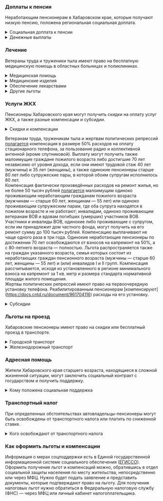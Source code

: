 ### Доплаты к пенсии
Неработающим пенсионерам в Хабаровском крае, которые получают низкую пенсию, положена региональная социальная доплата. 
<details>
<summary>Социальная доплата к пенсии</summary>
В Хабаровском крае региональный прожиточный минимум пенсионера превышает общефедеральный. Поэтому неработающим пенсионерам с низким размером пенсии производится региональная социальная доплата к пенсии до прожиточного минимума пенсионера — до 13 205 рублей. 
Для назначения доплаты в настоящее время необходимо обращаться в отдел социальной защиты населения по месту своего жительства. А с 2022 года доплата будет назначаться автоматически.
</details>
<details>

<summary>Денежные выплаты</summary>

Всем гражданам пожилого возраста полагается ежемесячная денежная выплата в сумме 748,8 рублей. Её назначают мужчинам старше 60 лет и женщинам, которые достигли возраста 55 лет, если они не относятся к льготным категориям. ЕДВ ветеранов труда составляет 977,6 рублей, а труженики тыла и жертвы политических репрессий получают по 1060,8 рублей. По желанию льготника полагающаяся ему выплата может быть заменена на проезд на общественном транспорте.
</details>

### Лечение
Ветераны труда и труженики тыла имеют право на бесплатную медицинскую помощь в областных больницах и поликлиниках. 
<details>

<summary>Медицинская помощь </summary>
Ветераны труда и труженики тыла, а также граждане пожилого возраста [сохраняют право](https://docs.cntd.ru/document/995111997) на обслуживание в поликлиниках и других медицинских учреждениях, к которым они были прикреплены в период работы до выхода на пенсию. Оказание медицинской помощи вне очереди полагается реабилитированным и пострадавшим от репрессий пенсионерам.
</details>
<details>

<summary>Медицинские изделия</summary>
Всем гражданам пожилого возраста, а также ветеранам труда, труженикам тыла и пострадавшим от политических репрессий пенсионерам [полагается](https://docs.cntd.ru/document/995111997) бесплатное изготовление и ремонт зубных протезов. Льгота не распространяется на расходы по оплате стоимости драгоценных металлов и металлокерамики. 
Труженики тыла и жертвы политических репрессий бесплатно обеспечиваются другими протезами и протезно-ортопедическими изделиями.</details>
<details>
<summary>Обеспечение лекарствами</summary>
Реабилитированных пенсионеров бесплатно [обеспечивают](https://docs.cntd.ru/document/995112000) лекарственными препаратами по рецептам врачей, а для тружеников тыла и пострадавших от политических репрессий стоимость лекарств снижается на 50%.
</details>
<details>
<summary>Другие льготы</summary>
Неработающие граждане пожилого возраста [обеспечиваются](https://docs.cntd.ru/document/995132127) санаторно-курортными путёвками по медицинским показаниям в порядке очерёдности, не чаще одного раза в два года. Если по заключению врача санаторно-курортное лечение по состоянию здоровья необходимо в определённые сроки, путёвку выдают вне очереди, независимо от даты получения последней путёвки. В первоочередном порядке [обеспечивают] (https://docs.cntd.ru/document/995112000) путёвками жертв политических репрессий.
</details>


### Услуги ЖКХ
Пенсионеры Хабаровского края могут получить скидки на оплату услуг ЖКХ, а также разные компенсации и субсидии. 

<details>
<summary>Скидки и компенсации</summary>
Ветеранам труда, реабилитированным и пострадавшим от репрессий пенсионерам, а также труженикам тыла выплачивается компенсация в размере 50% расходов на оплату жилого помещения, коммунальных услуг и взносов на капремонт. 
На [льготу](https://docs.cntd.ru/document/995111997) могут рассчитывать также малоимущие граждане пожилого возраста либо достигшие 70 лет независимо от уровня дохода, если они имеют трудовой стаж 40 лет (мужчины) и 35 лет (женщины), а также одинокие пенсионеры старше 80 лет или супружеская пара, в которой обоим супругам исполнилось 80 лет.  
Льготу получают также члены семьи, совместно проживающие с реабилитированным пенсионером. Компенсацию предоставляют, исходя из объёмов потребляемых услуг, но не более нормативов потребления.</details>

Ветеранам труда, труженикам тыла и жертвам политических репрессий [полагается](https://docs.cntd.ru/document/995111997) компенсация в размере 50% расходов на оплату стационарного телефона, за пользование радио и коллективной антенной (кроме спутниковой). Выплату могут получить также малоимущие граждане пожилого возраста либо достигшие 70 лет независимо от уровня дохода, если они имеют трудовой стаж 40 лет (мужчины) и 35 лет (женщины), а также одинокие пенсионеры старше 80 лет либо супружеские пары, в которой обоим супругам исполнилось 80 лет.  
Компенсация фактически произведённых расходов на ремонт жилья, но не более 50 тысяч рублей [полагается](https://docs.cntd.ru/document/995132127) малоимущим одиноко проживающим неработающим гражданам пожилого возраста (мужчинам — старше 60 лет, женщинам — 55 лет) или одиноко проживающим супружеским парам, где оба супруга находятся в пожилом возрасте и не работают; инвалидам, одиноко проживающим ветеранам ВОВ и вдовам погибших (умерших) участников ВОВ. Участники и инвалиды ВОВ, одинокие либо проживающие с супругом, если им принадлежит дом частного фонда, могут получить на его ремонт сумму до 100 тысяч рублей. Компенсацию выплачивают не чаще одного раза в три года.
Одинокие неработающие пенсионеры по достижении 70 лет освобождаются от взносов на капремонт на 50%, а с 80-летнего возраста — полностью. Льгота распространяется также на граждан указанного возраста, семья которых состоит из неработающих граждан пенсионного возраста (мужчины — старше 60 лет, женщины — 55 лет) и (или) инвалидов I и II групп. Компенсация рассчитывается, исходя из установленного в регионе минимального взноса на капремонт за 1 кв. метр и размера стандарта нормативной площади жилого помещения.  
Жертвы политических репрессий имеют право на первоочередную установку телефона. Реабилитированным пенсионерам [компенсируют] (https://docs.cntd.ru/document/961704116) расходы на его установку.
</details>

<details>
<summary>Субсидии</summary>
Пенсионеры могут оформить субсидию на оплату услуг ЖКХ при тратах на «коммуналку» более 22% совокупного дохода семьи. Этот порог снижается для малообеспеченных граждан: при доходах ниже прожиточного минимума доля расходов уменьшается на поправочный коэффициент, равный среднедушевому доходу семьи к прожиточному минимуму. 
</details>

### Льготы на проезд
Хабаровские пенсионеры имеют право на скидки или бесплатный проезд в транспорте. 
<details>
<summary>Городской транспорт</summary>

Мужчинам старше 60 лет, женщинам — 55 лет, ветеранам труда, труженикам тыла и жертвам политических репрессий, получающим ЕДВ, эта выплата может быть [заменена](https://docs.cntd.ru/document/995111997) на проезд на транспорте общего пользования (кроме такси) городского и пригородного сообщения по социальной транспортной карте или платёжной карте «Мир». Указанным категориям льготников, которые не пользуются бесплатным проездом по социальной транспортной карте, если у них или их супругов в собственности или пользовании есть садовые или огородные земельные участки, выплачивают [компенсацию] (https://docs.cntd.ru/document/465331670) расходов на оплату проезда к этим участкам. Выплата полагается за проезд на пригородном автомобильном и железнодорожном транспорте, а также водном транспорте внутригородского и пригородного сообщения. Компенсацию можно получить в том же году, когда совершались поездки, — начиная с 1 июня.
</details>
<details>
<summary>Железнодорожный транспорт</summary>
Реабилитированным пенсионерам один раз в год [компенсируется](https://docs.cntd.ru/document/995112000) стоимость поездки по территории России туда и обратно железнодорожным транспортом. При путешествии водным, воздушным или автомобильным транспортом вернут 50% затрат.
</details>

### Адресная помощь
Жители Хабаровского края старшего возраста, находящиеся в сложной жизненной ситуации, могут заключить социальный контракт с государством и получить поддержку.

<details>
<summary>Кому положена социальная поддержка</summary>

Пенсионерам, которые по не зависящим от них причинам оказались в трудной жизненной ситуации, оказывают адресную помощь. Она может быть в виде денежных выплат, ежемесячных или единовременных, либо в натуральной форме — обеспечения продуктами питания, одеждой и обувью, медикаментами и прочее. С нуждающимися пенсионерами может быть заключён социальный контракт.

</details>

### Транспортный налог
При определенных обстоятельствах автовладельцы-пенсионеры могут быть освобождены от транспортного налога или платить по сниженной ставке. 
<details>
<summary>Кого освобождают от транспортного налога</summary>
Мужчины, имеющие трудовой стаж не менее 40 лет, а женщины — не менее 35 лет (при проживании в районах Крайнего Севера и приравненных местностях — 35 и 30 лет стажа соответственно), ветераны труда и боевых действий, инвалиды III группы (при условии, что они признаны малоимущими), а также пострадавшие от радиации [освобождаются](https://www.nalog.gov.ru/rn77/service/tax/d1096265/) от уплаты транспортного налога за один легковой автомобиль или мотоцикл (мотороллер) с мощностью двигателя до 100 л. с. Инвалиды I и II групп получают льготу на один легковой автомобиль до 150 л. с. Ветераны ВОВ могут не уплачивать налог за один легковой автомобиль до 150 л. с. или мотоцикл (мотороллер), а также катер или моторную лодку до 60 л. с., если они зарегистрированы до 1 июля 2003 года.
</details>

### Как оформить льготы и компенсации 
Информация о мерах соцподдержки есть в Единой государственной информационной системе социального обеспечения ([ЕГИССО]( http://egisso.ru/site/client/#/)). Оформить получение льгот и компенсаций можно, обратившись в отдел социальной защиты населения по месту жительства, непосредственно или через МФЦ. Нужно будет подать заявление и представить документы, которые подтверждают право на льготу. Для получения налоговых льгот нужно обратиться в Федеральную налоговую службу (ФНС) — через МФЦ или личный кабинет налогоплательщика.
















